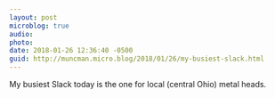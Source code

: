 ```yaml
---
layout: post
microblog: true
audio: 
photo: 
date: 2018-01-26 12:36:40 -0500
guid: http://muncman.micro.blog/2018/01/26/my-busiest-slack.html
---
```

My busiest Slack today is the one for local (central Ohio) metal heads. 
